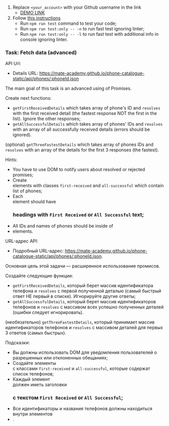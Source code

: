 1. Replace `<your_account>` with your Github username in the link
    - [DEMO LINK](https://<your_account>.github.io/js_fetch_data_advanced_DOM/)
2. Follow [this instructions](https://mate-academy.github.io/layout_task-guideline/)
    - Run `npm run test` command to test your code;
    - Run `npm run test:only -- -n` to run fast test ignoring linter;
    - Run `npm run test:only -- -l` to run fast test with additional info in console ignoring linter.

### Task: Fetch data (advanced)

API Url:
- Details URL: https://mate-academy.github.io/phone-catalogue-static/api/phones/:phoneId.json

The main goal of this task is an advanced using of Promises.

Create next functions:
- `getFirstReceivedDetails` which takes array of phone's ID and `resolves` with the first received detail (the fastest response NOT the first in the list). Ignore the other responses;
- `getAllSuccessfulDetails` which takes array of phones' IDs and `resolves` with an array of all successfully received details (errors should be ignored).

(optional) `getThreeFastestDetails` which takes array of phones IDs and `resolves` with an array of the details for the first 3 responses (the fastest).

Hints: 
- You have to use DOM to notify users about resolved or rejected promises; 
- Create <div> elements with classes `first-received` and `all-successful` which contain list of phones;
- Each <div> element should have <h3> headings with `First Received` or `All Successful` text;
- All IDs and names of phones should be inside of  <li> elements.

URL-адрес API:
- Подробный URL-адрес: https://mate-academy.github.io/phone-catalogue-static/api/phones/:phoneId.json.

Основная цель этой задачи — расширенное использование промисов.

Создайте следующие функции:
- `getFirstReceivedDetails`, который берет массив идентификатора телефона и `resolves` с первой полученной деталью (самый быстрый ответ НЕ первый в списке). Игнорируйте другие ответы;
- `getAllSuccessfulDetails`, который берет массив идентификаторов телефонов и `resolves` с массивом всех успешно полученных деталей (ошибки следует игнорировать).

(необязательно) `getThreeFastestDetails`, который принимает массив идентификаторов телефонов и `resolves` с массивом деталей для первых 3 ответов (самых быстрых).

Подсказки:
- Вы должны использовать DOM для уведомления пользователей о разрешенных или отклоненных обещаниях;
- Создайте элементы <div> с классами `first-received` и `all-successful`, которые содержат список телефонов;
- Каждый элемент <div> должен иметь заголовки <h3> с текстом  `First Received` or `All Successful`;
- Все идентификаторы и названия телефонов должны находиться внутри элементов <li>.